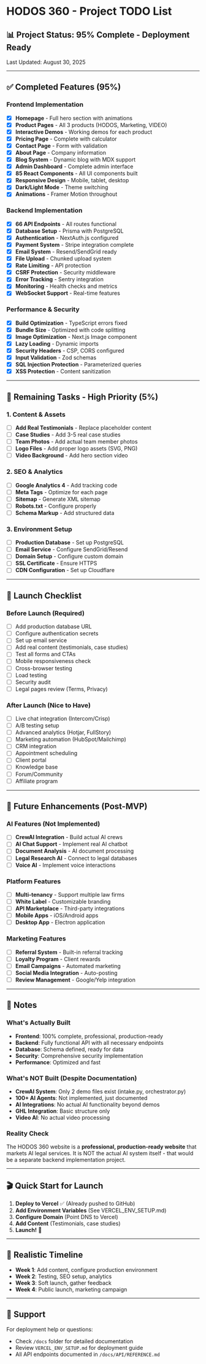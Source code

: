 # HODOS 360 - Project TODO List

## 📊 Project Status: 95% Complete - Deployment Ready

Last Updated: August 30, 2025

---

## ✅ Completed Features (95%)

### Frontend Implementation
- [x] **Homepage** - Full hero section with animations
- [x] **Product Pages** - All 3 products (HODOS, Marketing, VIDEO)
- [x] **Interactive Demos** - Working demos for each product
- [x] **Pricing Page** - Complete with calculator
- [x] **Contact Page** - Form with validation
- [x] **About Page** - Company information
- [x] **Blog System** - Dynamic blog with MDX support
- [x] **Admin Dashboard** - Complete admin interface
- [x] **85 React Components** - All UI components built
- [x] **Responsive Design** - Mobile, tablet, desktop
- [x] **Dark/Light Mode** - Theme switching
- [x] **Animations** - Framer Motion throughout

### Backend Implementation
- [x] **66 API Endpoints** - All routes functional
- [x] **Database Setup** - Prisma with PostgreSQL
- [x] **Authentication** - NextAuth.js configured
- [x] **Payment System** - Stripe integration complete
- [x] **Email System** - Resend/SendGrid ready
- [x] **File Upload** - Chunked upload system
- [x] **Rate Limiting** - API protection
- [x] **CSRF Protection** - Security middleware
- [x] **Error Tracking** - Sentry integration
- [x] **Monitoring** - Health checks and metrics
- [x] **WebSocket Support** - Real-time features

### Performance & Security
- [x] **Build Optimization** - TypeScript errors fixed
- [x] **Bundle Size** - Optimized with code splitting
- [x] **Image Optimization** - Next.js Image component
- [x] **Lazy Loading** - Dynamic imports
- [x] **Security Headers** - CSP, CORS configured
- [x] **Input Validation** - Zod schemas
- [x] **SQL Injection Protection** - Parameterized queries
- [x] **XSS Protection** - Content sanitization

---

## 🚧 Remaining Tasks - High Priority (5%)

### 1. Content & Assets
- [ ] **Add Real Testimonials** - Replace placeholder content
- [ ] **Case Studies** - Add 3-5 real case studies
- [ ] **Team Photos** - Add actual team member photos
- [ ] **Logo Files** - Add proper logo assets (SVG, PNG)
- [ ] **Video Background** - Add hero section video

### 2. SEO & Analytics
- [ ] **Google Analytics 4** - Add tracking code
- [ ] **Meta Tags** - Optimize for each page
- [ ] **Sitemap** - Generate XML sitemap
- [ ] **Robots.txt** - Configure properly
- [ ] **Schema Markup** - Add structured data

### 3. Environment Setup
- [ ] **Production Database** - Set up PostgreSQL
- [ ] **Email Service** - Configure SendGrid/Resend
- [ ] **Domain Setup** - Configure custom domain
- [ ] **SSL Certificate** - Ensure HTTPS
- [ ] **CDN Configuration** - Set up Cloudflare

---

## 🎯 Launch Checklist

### Before Launch (Required)
- [ ] Add production database URL
- [ ] Configure authentication secrets
- [ ] Set up email service
- [ ] Add real content (testimonials, case studies)
- [ ] Test all forms and CTAs
- [ ] Mobile responsiveness check
- [ ] Cross-browser testing
- [ ] Load testing
- [ ] Security audit
- [ ] Legal pages review (Terms, Privacy)

### After Launch (Nice to Have)
- [ ] Live chat integration (Intercom/Crisp)
- [ ] A/B testing setup
- [ ] Advanced analytics (Hotjar, FullStory)
- [ ] Marketing automation (HubSpot/Mailchimp)
- [ ] CRM integration
- [ ] Appointment scheduling
- [ ] Client portal
- [ ] Knowledge base
- [ ] Forum/Community
- [ ] Affiliate program

---

## 🚀 Future Enhancements (Post-MVP)

### AI Features (Not Implemented)
- [ ] **CrewAI Integration** - Build actual AI crews
- [ ] **AI Chat Support** - Implement real AI chatbot
- [ ] **Document Analysis** - AI document processing
- [ ] **Legal Research AI** - Connect to legal databases
- [ ] **Voice AI** - Implement voice interactions

### Platform Features
- [ ] **Multi-tenancy** - Support multiple law firms
- [ ] **White Label** - Customizable branding
- [ ] **API Marketplace** - Third-party integrations
- [ ] **Mobile Apps** - iOS/Android apps
- [ ] **Desktop App** - Electron application

### Marketing Features
- [ ] **Referral System** - Built-in referral tracking
- [ ] **Loyalty Program** - Client rewards
- [ ] **Email Campaigns** - Automated marketing
- [ ] **Social Media Integration** - Auto-posting
- [ ] **Review Management** - Google/Yelp integration

---

## 📝 Notes

### What's Actually Built
- **Frontend**: 100% complete, professional, production-ready
- **Backend**: Fully functional API with all necessary endpoints
- **Database**: Schema defined, ready for data
- **Security**: Comprehensive security implementation
- **Performance**: Optimized and fast

### What's NOT Built (Despite Documentation)
- **CrewAI System**: Only 2 demo files exist (intake.py, orchestrator.py)
- **100+ AI Agents**: Not implemented, just documented
- **AI Integrations**: No actual AI functionality beyond demos
- **GHL Integration**: Basic structure only
- **Video AI**: No actual video processing

### Reality Check
The HODOS 360 website is a **professional, production-ready website** that markets AI legal services. It is NOT the actual AI system itself - that would be a separate backend implementation project.

---

## 🎬 Quick Start for Launch

1. **Deploy to Vercel** ✅ (Already pushed to GitHub)
2. **Add Environment Variables** (See VERCEL_ENV_SETUP.md)
3. **Configure Domain** (Point DNS to Vercel)
4. **Add Content** (Testimonials, case studies)
5. **Launch!** 🚀

---

## 📅 Realistic Timeline

- **Week 1**: Add content, configure production environment
- **Week 2**: Testing, SEO setup, analytics
- **Week 3**: Soft launch, gather feedback
- **Week 4**: Public launch, marketing campaign

---

## 🤝 Support

For deployment help or questions:
- Check `/docs` folder for detailed documentation
- Review `VERCEL_ENV_SETUP.md` for deployment guide
- All API endpoints documented in `/docs/API/REFERENCE.md`